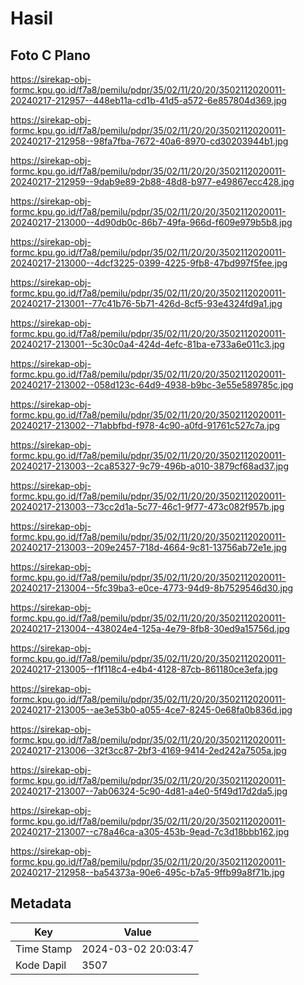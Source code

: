 # Hasil

## Foto C Plano

https://sirekap-obj-formc.kpu.go.id/f7a8/pemilu/pdpr/35/02/11/20/20/3502112020011-20240217-212957--448eb11a-cd1b-41d5-a572-6e857804d369.jpg

https://sirekap-obj-formc.kpu.go.id/f7a8/pemilu/pdpr/35/02/11/20/20/3502112020011-20240217-212958--98fa7fba-7672-40a6-8970-cd30203944b1.jpg

https://sirekap-obj-formc.kpu.go.id/f7a8/pemilu/pdpr/35/02/11/20/20/3502112020011-20240217-212959--9dab9e89-2b88-48d8-b977-e49867ecc428.jpg

https://sirekap-obj-formc.kpu.go.id/f7a8/pemilu/pdpr/35/02/11/20/20/3502112020011-20240217-213000--4d90db0c-86b7-49fa-966d-f609e979b5b8.jpg

https://sirekap-obj-formc.kpu.go.id/f7a8/pemilu/pdpr/35/02/11/20/20/3502112020011-20240217-213000--4dcf3225-0399-4225-9fb8-47bd997f5fee.jpg

https://sirekap-obj-formc.kpu.go.id/f7a8/pemilu/pdpr/35/02/11/20/20/3502112020011-20240217-213001--77c41b76-5b71-426d-8cf5-93e4324fd9a1.jpg

https://sirekap-obj-formc.kpu.go.id/f7a8/pemilu/pdpr/35/02/11/20/20/3502112020011-20240217-213001--5c30c0a4-424d-4efc-81ba-e733a6e011c3.jpg

https://sirekap-obj-formc.kpu.go.id/f7a8/pemilu/pdpr/35/02/11/20/20/3502112020011-20240217-213002--058d123c-64d9-4938-b9bc-3e55e589785c.jpg

https://sirekap-obj-formc.kpu.go.id/f7a8/pemilu/pdpr/35/02/11/20/20/3502112020011-20240217-213002--71abbfbd-f978-4c90-a0fd-91761c527c7a.jpg

https://sirekap-obj-formc.kpu.go.id/f7a8/pemilu/pdpr/35/02/11/20/20/3502112020011-20240217-213003--2ca85327-9c79-496b-a010-3879cf68ad37.jpg

https://sirekap-obj-formc.kpu.go.id/f7a8/pemilu/pdpr/35/02/11/20/20/3502112020011-20240217-213003--73cc2d1a-5c77-46c1-9f77-473c082f957b.jpg

https://sirekap-obj-formc.kpu.go.id/f7a8/pemilu/pdpr/35/02/11/20/20/3502112020011-20240217-213003--209e2457-718d-4664-9c81-13756ab72e1e.jpg

https://sirekap-obj-formc.kpu.go.id/f7a8/pemilu/pdpr/35/02/11/20/20/3502112020011-20240217-213004--5fc39ba3-e0ce-4773-94d9-8b7529546d30.jpg

https://sirekap-obj-formc.kpu.go.id/f7a8/pemilu/pdpr/35/02/11/20/20/3502112020011-20240217-213004--438024e4-125a-4e79-8fb8-30ed9a15756d.jpg

https://sirekap-obj-formc.kpu.go.id/f7a8/pemilu/pdpr/35/02/11/20/20/3502112020011-20240217-213005--f1f118c4-e4b4-4128-87cb-861180ce3efa.jpg

https://sirekap-obj-formc.kpu.go.id/f7a8/pemilu/pdpr/35/02/11/20/20/3502112020011-20240217-213005--ae3e53b0-a055-4ce7-8245-0e68fa0b836d.jpg

https://sirekap-obj-formc.kpu.go.id/f7a8/pemilu/pdpr/35/02/11/20/20/3502112020011-20240217-213006--32f3cc87-2bf3-4169-9414-2ed242a7505a.jpg

https://sirekap-obj-formc.kpu.go.id/f7a8/pemilu/pdpr/35/02/11/20/20/3502112020011-20240217-213007--7ab06324-5c90-4d81-a4e0-5f49d17d2da5.jpg

https://sirekap-obj-formc.kpu.go.id/f7a8/pemilu/pdpr/35/02/11/20/20/3502112020011-20240217-213007--c78a46ca-a305-453b-9ead-7c3d18bbb162.jpg

https://sirekap-obj-formc.kpu.go.id/f7a8/pemilu/pdpr/35/02/11/20/20/3502112020011-20240217-212958--ba54373a-90e6-495c-b7a5-9ffb99a8f71b.jpg


## Metadata

| Key        | Value               |
| ---------- | ------------------- |
| Time Stamp | 2024-03-02 20:03:47 |
| Kode Dapil | 3507                |



